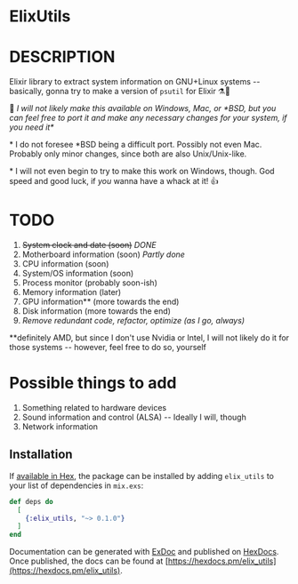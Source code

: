 # ElixUtils

# DESCRIPTION
Elixir library to extract system information on GNU+Linux systems -- basically, gonna try to make a version of ``psutil`` for Elixir ⚗🐧

🚩 _I will not likely make this available on Windows, Mac, or \*BSD, but you can feel free to port it and make any necessary changes for your system, if you need it\*_

\* I do not foresee \*BSD being a difficult port. Possibly not even Mac. Probably only minor changes, since both are also Unix/Unix-like.

\* I will not even begin to try to make this work on Windows, though. God speed and good luck, if _you_ wanna have a whack at it! 👍

# TODO
1) ~~System clock and date (soon)~~ *DONE*
1) Motherboard information (soon) *Partly done*
1) CPU information (soon)
1) System/OS information (soon)
1) Process monitor (probably soon-ish)
1) Memory information (later)
1) GPU information** (more towards the end)
1) Disk information (more towards the end)
1) _Remove redundant code, refactor, optimize (as I go, always)_

**definitely AMD, but since I don't use Nvidia or Intel, I will not likely do it for those systems -- however, feel free to do so, yourself

# Possible things to add
1) Something related to hardware devices
1) Sound information and control (ALSA) -- Ideally I will, though
1) Network information

## Installation

If [available in Hex](https://hex.pm/docs/publish), the package can be installed
by adding `elix_utils` to your list of dependencies in `mix.exs`:

```elixir
def deps do
  [
    {:elix_utils, "~> 0.1.0"}
  ]
end
```

Documentation can be generated with [ExDoc](https://github.com/elixir-lang/ex_doc)
and published on [HexDocs](https://hexdocs.pm). Once published, the docs can
be found at [https://hexdocs.pm/elix_utils](https://hexdocs.pm/elix_utils).

